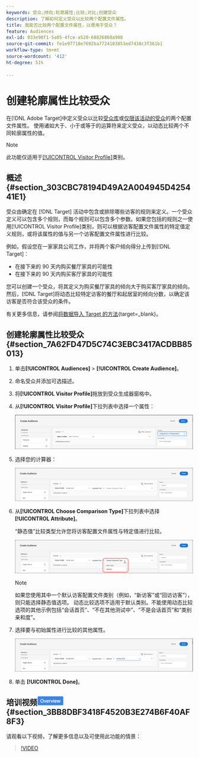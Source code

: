 ```yaml
---
keywords: 受众;倾向;轮廓属性;比较;对比;创建受众
description: 了解如何定义受众以比较两个配置文件属性。
title: 我能否比较两个配置文件属性，以便用于受众？
feature: Audiences
exl-id: 033e90f1-5a05-4fce-a520-68826860a908
source-git-commit: fe1e97710e7692ba7724103853ed7438c3f361b1
workflow-type: tm+mt
source-wordcount: '412'
ht-degree: 51%

---
```


# 创建轮廓属性比较受众

在[!DNL Adobe Target]中定义受众以比较[受众库](/help/main/c-target/c-audiences/audiences.md)或[仅限该活动的受众](/help/main/c-target/creating-activity-only-audience.md)的两个配置文件属性。 使用诸如大于、小于或等于的运算符来定义受众，以动态比较两个不同轮廓属性的值。

>[!NOTE]
>
>此功能仅适用于[[!UICONTROL Visitor Profile]](/help/main/c-target/c-audiences/c-target-rules/visitor-profile.md#concept_E972690B9A4C4372A34229FA37EDA38E)类别。

## 概述 {#section_303CBC78194D49A2A004945D425441E1}

受众由确定在 [!DNL Target] 活动中包含或排除哪些访客的规则来定义。一个受众定义可以包含多个规则，而每个规则可以包含多个参数。如果您包括的规则之一使用[!UICONTROL Visitor Profile]类别，则可以根据访客配置文件属性的特定值定义规则，或将该属性的值与另一个访客配置文件属性进行比较。

例如，假设您在一家家具公司工作，并将两个客户倾向得分上传到[!DNL Target]：

* 在接下来的 90 天内购买餐厅家具的可能性
* 在接下来的 90 天内购买客厅家具的可能性

您可以创建一个受众，将其定义为购买餐厅家具的倾向大于购买客厅家具的倾向。然后，[!DNL Target]将动态比较特定访客的餐厅和起居室的倾向分数，以确定该访客是否符合该受众的条件。

有关更多信息，请参阅[将数据导入 Target 的方法](https://experienceleague.adobe.com/docs/target-dev/developer/implementation/methods/methods-to-get-data-into-target.html?lang=zh-Hans){target=_blank}。

## 创建轮廓属性比较受众 {#section_7A62FD47D5C74C3EBC3417ACDBB85013}

1. 单击&#x200B;**[!UICONTROL Audiences]** > **[!UICONTROL Create Audience]**。
1. 命名受众并添加可选描述。
1. 将&#x200B;**[!UICONTROL Visitor Profile]**&#x200B;拖放到受众生成器窗格中。
1. 从&#x200B;**[!UICONTROL Visitor Profile]**&#x200B;下拉列表中选择一个属性：

   ![倾向得分 1](assets/propensity_score_1.png)

1. 选择您的计算器：

   ![倾向得分 2](assets/propensity_score_2.png)

1. 从&#x200B;**[!UICONTROL Choose Comparison Type]**&#x200B;下拉列表中选择&#x200B;**[!UICONTROL Attribute]**。

   “静态值”比较类型允许您将访客配置文件属性与特定值进行比较。

   ![倾向得分 3](assets/propensity_score_3.png)

   >[!NOTE]
   >
   >如果您使用其中一个默认访客配置文件类别（例如，“新访客”或“回访访客”），则只能选择静态值选项。 动态比较选项不适用于默认类别。不能使用动态比较选项的其他示例包括“会话首页”、“不在其他测试中”、“不是会话首页”和“类别亲和度”。

1. 选择要与初始属性进行比较的其他属性。

   ![propensity_score_4图像](assets/propensity_score_4.png)

1. 单击 **[!UICONTROL Done]**。

## 培训视频![概述徽章](/help/main/assets/overview.png) {#section_3BB8DBF3418F4520B3E274B6F40AF8F3}

请观看以下视频，了解更多信息以及可使用此功能的情景：

>[!VIDEO](https://video.tv.adobe.com/v/23218/)
